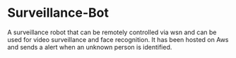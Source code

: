 # Surveillance-Bot
A surveillance robot that can be remotely controlled via wsn and can be used for video surveillance and face recognition. It has been hosted on Aws and sends a alert when an unknown person is identified.
